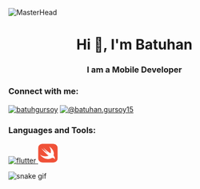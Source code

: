 ![MasterHead](https://www.mindinventory.com/blog/wp-content/uploads/2022/10/swift-vs-flutter1200.png)
<h1 align="center">Hi 👋, I'm Batuhan</h1>
<h3 align="center">I am a Mobile Developer</h3>

<h3 align="left">Connect with me:</h3>
<p align="left">
<a href="https://linkedin.com/in/batuhan-gürsoy-7a4819228" target="blank"><img align="center" src="https://raw.githubusercontent.com/rahuldkjain/github-profile-readme-generator/master/src/images/icons/Social/linked-in-alt.svg" alt="batuhgursoy" height="30" width="40" /></a>
<a href="https://medium.com/@batuhan.gursoy15" target="blank"><img align="center" src="https://raw.githubusercontent.com/rahuldkjain/github-profile-readme-generator/master/src/images/icons/Social/medium.svg" alt="@batuhan.gursoy15" height="30" width="40" /></a>
</p>

<h3 align="left">Languages and Tools:</h3>
<p align="left"> <a href="https://flutter.dev" target="_blank" rel="noreferrer"> <img src="https://www.vectorlogo.zone/logos/flutterio/flutterio-icon.svg" alt="flutter" width="40" height="40"/> </a> <a href="https://developer.apple.com/swift/" target="_blank" rel="noreferrer"> <img src="https://raw.githubusercontent.com/devicons/devicon/master/icons/swift/swift-original.svg" alt="swift" width="40" height="40"/> </a> </p>

![snake gif](https://github.com/batuhgursoy/batuhgursoy/blob/output/github-contribution-grid-snake.gif)

